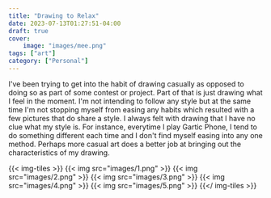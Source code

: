 ```yaml
---
title: "Drawing to Relax"
date: 2023-07-13T01:27:51-04:00
draft: true
cover:
    image: "images/mee.png"
tags: ["art"]
category: ["Personal"]
---
```


I've been trying to get into the habit of drawing casually as opposed to doing so as part of some contest or project. Part of that is just drawing what I feel in the moment. I'm not intending to follow any style but at the same time I'm not stopping myself from easing any habits which resulted with a few pictures that do share a style. I always felt with drawing that I have no clue what my style is. For instance, everytime I play Gartic Phone, I tend to do something different each time and I don't find myself easing into any one method. Perhaps more casual art does a better job at bringing out the characteristics of my drawing.

{{< img-tiles >}}
    {{< img src="images/1.png" >}}
    {{< img src="images/2.png" >}}
    {{< img src="images/3.png" >}}
    {{< img src="images/4.png" >}}
    {{< img src="images/5.png" >}}
{{</ img-tiles >}}
